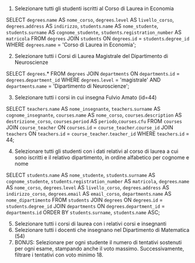 1. Selezionare tutti gli studenti iscritti al Corso di Laurea in Economia

SELECT `degrees`.`name` AS `nome_corso`, `degrees`.`level` AS `livello_corso`, `degrees`.`address` AS `indirizzo`, `students`.`name` AS `nome_studente`, `students`.`surname` AS `cognome_studente`, `students`.`registration_number` AS `matricola`
FROM `degrees`
JOIN `students` 
ON `degrees`.`id` = `students`.`degree_id`
WHERE `degrees`.`name` = 'Corso di Laurea in Economia';

2. Selezionare tutti i Corsi di Laurea Magistrale del Dipartimento di
Neuroscienze

SELECT `degrees`.*
FROM `degrees`
JOIN `departments`
ON `departments`.`id` = `degrees`.`department_id`
WHERE `degrees`.`level` = 'magistrale'
AND `departments`.`name` = 'Dipartimento di Neuroscienze';

3. Selezionare tutti i corsi in cui insegna Fulvio Amato (id=44)

SELECT `teachers`.`name` AS `nome_insegnante`, `teachers`.`surname` AS `cognome_insegnante`, `courses`.`name` AS `nome_corso`, `courses`.`description` AS `destrizione_corso`, `courses`.`period` AS `periodo`,`courses`.`cfu`
FROM `courses`
JOIN `course_teacher`
ON `courses`.`id` = `course_teacher`.`course_id`
JOIN `teachers` ON `teachers`.`id` = `course_teacher`.`teacher_id`
WHERE `teachers`.`id` = 44;

4. Selezionare tutti gli studenti con i dati relativi al corso di laurea a cui
sono iscritti e il relativo dipartimento, in ordine alfabetico per cognome e
nome

SELECT `students`.`name` AS `nome_studente`, `students`.`surname` AS `cognome_studente`, `students`.`registration_number` AS `matricola`, `degrees`.`name` AS `nome_corso`, `degrees`.`level` AS `livello_corso`, `degrees`.`address` AS `indirizzo_corso`, `degrees`.`email` AS `email_corso`, `departments`.`name` AS `nome_dipartimento`
FROM `students`
JOIN `degrees` ON `degrees`.`id` = `students`.`degree_id`
JOIN `departments` ON `degrees`.`department_id` = `departments`.`id`
ORDER BY `students`.`surname`, `students`.`name` ASC;

5. Selezionare tutti i corsi di laurea con i relativi corsi e insegnanti
6. Selezionare tutti i docenti che insegnano nel Dipartimento di
Matematica (54)
7. BONUS: Selezionare per ogni studente il numero di tentativi sostenuti
per ogni esame, stampando anche il voto massimo. Successivamente,
filtrare i tentativi con voto minimo 18.